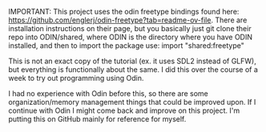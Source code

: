 IMPORTANT: This project uses the odin freetype bindings found here: https://github.com/englerj/odin-freetype?tab=readme-ov-file.
There are installation instructions on their page, but you basically just git clone their repo into ODIN/shared, where ODIN is the 
directory where you have ODIN installed, and then to import the package use:
import "shared:freetype" 

This is not an exact copy of the tutorial (ex. it uses SDL2 instead of GLFW), but everything is functionally about the same. I did this over the course of a week to try out programming using Odin. 

I had no experience with Odin before this, so there are some organization/memory management things that could be improved upon. If I continue with Odin I might come back and improve on this project. I'm putting this on GitHub mainly for reference for myself. 
